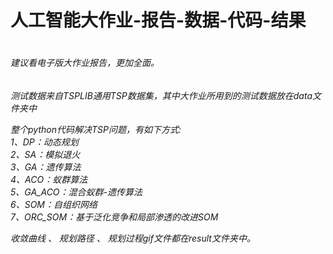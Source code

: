 <h1>人工智能大作业-报告-数据-代码-结果<h1>

<h6>建议看电子版大作业报告，更加全面。<h6>

测试数据来自TSPLIB通用TSP数据集，其中大作业所用到的测试数据放在data文件夹中

整个python代码解决TSP问题，有如下方式:<br>
  1、DP：动态规划<br>
  2、SA：模拟退火<br>
  3、GA：遗传算法<br>
  4、ACO：蚁群算法<br>
  5、GA_ACO：混合蚁群-遗传算法<br>
  6、SOM：自组织网络<br>
  7、ORC_SOM：基于泛化竞争和局部渗透的改进SOM<br>
  
收敛曲线 、 规划路径 、 规划过程gif文件都在result文件夹中。
